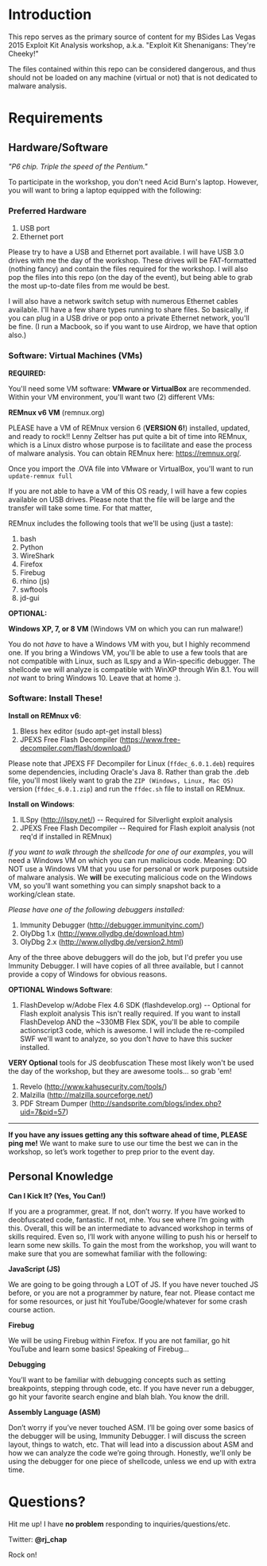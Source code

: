 # Introduction

This repo serves as the primary source of content for my BSides Las Vegas 2015 Exploit Kit Analysis workshop, a.k.a. "Exploit Kit Shenanigans: They're Cheeky!"

The files contained within this repo can be considered dangerous, and thus should not be loaded on any machine (virtual or not) that is not dedicated to malware analysis.

# Requirements

## Hardware/Software
 *"P6 chip. Triple the speed of the Pentium."*

To participate in the workshop, you don't need Acid Burn's laptop. However, you will want to bring a laptop equipped with the following:

### Preferred Hardware

1. USB port
2. Ethernet port

Please try to have a USB and Ethernet port available.  I will have USB 3.0 drives with me the day of the workshop.  These drives will be FAT-formatted (nothing fancy) and contain the files required for the workshop.  I will also pop the files into this repo (on the day of the event), but being able to grab the most up-to-date files from me would be best.

I will also have a network switch setup with numerous Ethernet cables available.  I'll have a few share types running to share files.  So basically, if you can plug in a USB drive or pop onto a private Ethernet network, you'll be fine.  (I run a Macbook, so if you want to use Airdrop, we have that option also.)

### Software: Virtual Machines (VMs)

**REQUIRED:**

You'll need some VM software: **VMware or VirtualBox** are recommended.  Within your VM environment, you'll want two (2) different VMs:

**REMnux v6 VM** (remnux.org)

PLEASE have a VM of REMnux version 6 (**VERSION 6!**) installed, updated, and ready to rock!!  Lenny Zeltser has put quite a bit of time into REMnux, which is a Linux distro whose purpose is to facilitate and ease the process of malware analysis.  You can obtain REMnux here: https://remnux.org/.

Once you import the .OVA file into VMware or VirtualBox, you'll want to run `update-remnux full`

If you are not able to have a VM of this OS ready, I will have a few copies available on USB drives.  Please note that the file will be large and the transfer will take some time.  For that matter, 

REMnux includes the following tools that we'll be using (just a taste):
 1. bash
 2. Python
 3. WireShark
 4. Firefox
 5. Firebug
 6. rhino (js)
 7. swftools
 8. jd-gui

**OPTIONAL:**

**Windows XP, 7, or 8 VM** (Windows VM on which you can run malware!)

You do not *have* to have a Windows VM with you, but I highly recommend one.  If you bring a Windows VM, you'll be able to use a few tools that are not compatible with Linux, such as ILspy and a Win-specific debugger.  The shellcode we will analyze is compatible with WinXP through Win 8.1.  You will *not* want to bring Windows 10.  Leave that at home :).

### Software: Install These!

**Install on REMnux v6**:
 1. Bless hex editor				(sudo apt-get install bless)
 2. JPEXS Free Flash Decompiler		(https://www.free-decompiler.com/flash/download/)

Please note that JPEXS FF Decompiler for Linux (`ffdec_6.0.1.deb`) requires some dependencies, including Oracle's Java 8.  Rather than grab the .deb file, you'll most likely want to grab the `ZIP (Windows, Linux, Mac OS)` version (`ffdec_6.0.1.zip`) and run the `ffdec.sh` file to install on REMnux.

**Install on Windows**:
 1. ILSpy (http://ilspy.net/) -- Required for Silverlight exploit analysis
 1. JPEXS Free Flash Decompiler	-- Required for Flash exploit analysis (not req'd if installed in REMnux)

*If you want to walk through the shellcode for one of our examples*, you will need a Windows VM on which you can run malicious code.  Meaning: DO NOT use a Windows VM that you use for personal or work purposes outside of malware analysis.  We **will** be executing malicious code on the Windows VM, so you'll want something you can simply snapshot back to a working/clean state.

*Please have one of the following debuggers installed:*
 1. Immunity Debugger	(http://debugger.immunityinc.com/)
 2. OlyDbg 1.x			(http://www.ollydbg.de/download.htm)
 3. OlyDbg 2.x			(http://www.ollydbg.de/version2.html)

Any of the three above debuggers will do the job, but I'd prefer you use Immunity Debugger.  I will have copies of all three available, but I cannot provide a copy of Windows for obvious reasons.

**OPTIONAL Windows Software**:
 1. FlashDevelop w/Adobe Flex 4.6 SDK (flashdevelop.org) -- Optional for Flash exploit analysis 
  This isn't really required.  If you want to install FlashDevelop AND the ~330MB Flex SDK, you'll be able to compile actionscript3 code, which is awesome.  I will include the re-compiled SWF we'll want to analyze, so you don't *have* to have this sucker installed.

**VERY Optional** tools for JS deobfuscation
 These most likely won't be used the day of the workshop, but they are awesome tools... so grab 'em!
 1. Revelo						(http://www.kahusecurity.com/tools/)
 2. Malzilla					(http://malzilla.sourceforge.net/)
 3. PDF Stream Dumper			(http://sandsprite.com/blogs/index.php?uid=7&pid=57)

---

**If you have any issues getting any this software ahead of time, PLEASE ping me!** We want to make sure to use our time the best we can in the workshop, so let’s work together to prep prior to the event day.

## Personal Knowledge
 **Can I Kick It? (Yes, You Can!)**

If you are a programmer, great.  If not, don’t worry.  If you have worked to deobfuscated code, fantastic.  If not, mhe.  You see where I’m going with this.  Overall, this will be an intermediate to advanced workshop in terms of skills required.  Even so, I’ll work with anyone willing to push his or herself to learn some new skills.  To gain the most from the workshop, you will want to make sure that you are somewhat familiar with the following:

**JavaScript (JS)**

We are going to be going through a LOT of JS.  If you have never touched JS before, or you are not a programmer by nature, fear not.  Please contact me for some resources, or just hit YouTube/Google/whatever for some crash course action.

**Firebug**

We will be using Firebug within Firefox.  If you are not familiar, go hit YouTube and learn some basics!  Speaking of Firebug…
 
**Debugging**
 
You’ll want to be familiar with debugging concepts such as setting breakpoints, stepping through code, etc.  If you have never run a debugger, go hit your favorite search engine and blah blah.  You know the drill.
 
**Assembly Language (ASM)**
 
Don’t worry if you’ve never touched ASM.  I’ll be going over some basics of the debugger will be using, Immunity Debugger.  I will discuss the screen layout, things to watch, etc.  That will lead into a discussion about ASM and how we can analyze the code we’re going through.  Honestly, we'll only be using the debugger for one piece of shellcode, unless we end up with extra time.

# Questions?

Hit me up!  I have **no problem** responding to inquiries/questions/etc.

Twitter: **@rj_chap**

Rock on!